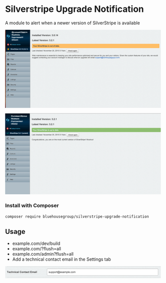 Silverstripe Upgrade Notification
=================================

A module to alert when a newer version of SilverStripe is available

![Screenshot](https://github.com/bluehousegroup/silverstripe-upgrade-notification/blob/master/images/ScreenShot1.png)

![Screenshot](https://github.com/bluehousegroup/silverstripe-upgrade-notification/blob/master/images/ScreenShot2.png)

### Install with Composer  
	composer require bluehousegroup/silverstripe-upgrade-notification

## Usage

 - example.com/dev/build
 - example.com/?flush=all
 - example.com/admin?flush=all
 - Add a technical contact email in the Settings tab

![Screenshot](https://github.com/bluehousegroup/silverstripe-upgrade-notification/blob/master/images/ScreenShot3.png)

